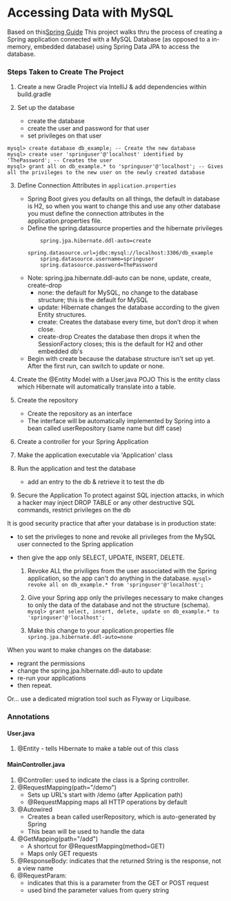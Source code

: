 # Accessing Data with MySQL
Based on this[Spring Guide](https://spring.io/guides/gs/accessing-data-mysql/)
This project walks thru the process of creating a Spring application connected with a MySQL Database (as opposed to a in-memory, embedded database) using Spring Data JPA to access the database. 

### Steps Taken to Create The Project
1. Create a new Gradle Project via IntelliJ & add dependencies within build.gradle

2. Set up the database
    - create the database
    - create the user and password for that user
    - set privileges on that user
```
mysql> create database db_example; -- Create the new database
mysql> create user 'springuser'@'localhost' identified by 'ThePassword'; -- Creates the user
mysql> grant all on db_example.* to 'springuser'@'localhost'; -- Gives all the privileges to the new user on the newly created database
```
    
3. Define Connection Attributes in ```application.properties```
    - Spring Boot gives you defaults on all things, the default in database is H2, so when you want to change this and use any other database you must define the connection attributes in the application.properties file.
    - Define the spring.datasource properties and the hibernate privileges
        ```
            spring.jpa.hibernate.ddl-auto=create
            spring.datasource.url=jdbc:mysql://localhost:3306/db_example
            spring.datasource.username=springuser
            spring.datasource.password=ThePassword
        ```
    - Note: spring.jpa.hibernate.ddl-auto can be none, update, create, create-drop
        - none: the default for MySQL, no change to the database structure; this is the default for MySQL
        - update: Hibernate changes the database according to the given Entity structures.
        - create: Creates the database every time, but don’t drop it when close.
        - create-drop Creates the database then drops it when the SessionFactory closes; this is the default for H2 and other embedded db's
    - Begin with create because the database structure isn't set up yet. After the first run, can switch to update or none.

4. Create the @Entity Model with a User.java POJO
This is the entity class which Hibernate will automatically translate into a table.

5. Create the repository
    - Create the repository as an interface
    - The interface will be automatically implemented by Spring into a bean called userRepository (same name but diff case)

6. Create a controller for your Spring Application

7. Make the application executable via 'Application' class

8. Run the application and test the database
    - add an entry to the db & retrieve it to test the db
 
9. Secure the Application
To protect against SQL injection attacks, in which a hacker may inject DROP TABLE or any other destructive SQL commands, restrict privileges on the db 

It is good security practice that after your database is in production state:
- to set the privileges to none and revoke all privileges from the MySQL user connected to the Spring application
- then give the app only SELECT, UPDATE, INSERT, DELETE.

    1. Revoke ALL the priviliges from the user associated with the Spring application, so the app can't do anything in the database.
    ```mysql> revoke all on db_example.* from 'springuser'@'localhost';```
    
    2. Give your Spring app only the privileges necessary to make changes to only the data of the database and not the structure (schema).                        
    ```mysql> grant select, insert, delete, update on db_example.* to 'springuser'@'localhost';```
    
    3. Make this change to your application.properties file
    ```spring.jpa.hibernate.ddl-auto=none```
    
When you want to make changes on the database:
- regrant the permissions
- change the spring.jpa.hibernate.ddl-auto to update
- re-run your applications
- then repeat. 

Or... use a dedicated migration tool such as Flyway or Liquibase.


### Annotations
#### User.java
1. @Entity - tells Hibernate to make a table out of this class

#### MainController.java
1. @Controller: used to indicate the class is a Spring controller.
2. @RequestMapping(path="/demo") 
    - Sets up URL's start with /demo (after Application path)
    - @RequestMapping maps all HTTP operations by default
3. @Autowired
    - Creates a bean called userRepository, which is auto-generated by Spring 
    - This bean will be used to handle the data
3. @GetMapping(path="/add")
    - A shortcut for @RequestMapping(method=GET)
    - Maps only GET requests 
4. @ResponseBody: indicates that the returned String is the response, not a view name
5. @RequestParam: 
    - indicates that this is a parameter from the GET or POST request
    - used bind the parameter values from query string

